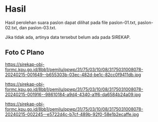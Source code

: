 # Hasil

Hasil perolehan suara paslon dapat dilihat pada file paslon-01.txt, paslon-02.txt, dan paslon-03.txt.

Jika tidak ada, artinya data tersebut belum ada pada SIREKAP.

## Foto C Plano

https://sirekap-obj-formc.kpu.go.id/8bb1/pemilu/ppwp/31/75/03/10/08/3175031008078-20240215-001649--b655303b-03ec-482d-be1c-82cc0f9411db.jpg

https://sirekap-obj-formc.kpu.go.id/8bb1/pemilu/ppwp/31/75/03/10/08/3175031008078-20240215-001916--98610184-a9d4-4340-a1f6-da6584b24a09.jpg

https://sirekap-obj-formc.kpu.go.id/8bb1/pemilu/ppwp/31/75/03/10/08/3175031008078-20240215-002245--e5722d4c-b7cf-489b-92f0-58e1b2ecaffe.jpg
